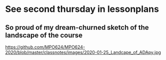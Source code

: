 # See second thursday in lessonplans

## So proud of my dream-churned sketch of the landscape of the course

https://github.com/MPO624/MPO624-2020/blob/master/classnotes/images/2020-01-25_Landcape_of_ADApy.jpg
